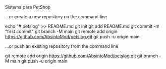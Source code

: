 Sistema para PetShop

…or create a new repository on the command line

echo "# petslog" >> README.md
git init
git add README.md
git commit -m "first commit"
git branch -M main
git remote add origin https://github.com/AbsintoMod/petslog.git
git push -u origin main

…or push an existing repository from the command line

git remote add origin https://github.com/AbsintoMod/petslog.git
git branch -M main
git push -u origin main
